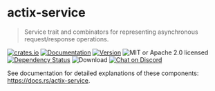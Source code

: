 # actix-service

> Service trait and combinators for representing asynchronous request/response operations.

[![crates.io](https://img.shields.io/crates/v/actix-service?label=latest)](https://crates.io/crates/actix-service)
[![Documentation](https://docs.rs/actix-service/badge.svg?version=2.0.2)](https://docs.rs/actix-service/2.0.2)
[![Version](https://img.shields.io/badge/rustc-1.46+-ab6000.svg)](https://blog.rust-lang.org/2020/03/12/Rust-1.46.html)
![MIT or Apache 2.0 licensed](https://img.shields.io/crates/l/actix-service.svg)
[![Dependency Status](https://deps.rs/crate/actix-service/2.0.2/status.svg)](https://deps.rs/crate/actix-service/2.0.2)
![Download](https://img.shields.io/crates/d/actix-service.svg)
[![Chat on Discord](https://img.shields.io/discord/771444961383153695?label=chat&logo=discord)](https://discord.gg/NWpN5mmg3x)

See documentation for detailed explanations of these components: https://docs.rs/actix-service.
